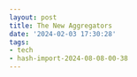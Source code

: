 ```yaml
---
layout: post
title: The New Aggregators
date: '2024-02-03 17:30:28'
tags:
- tech
- hash-import-2024-08-08-00-38
---
```


